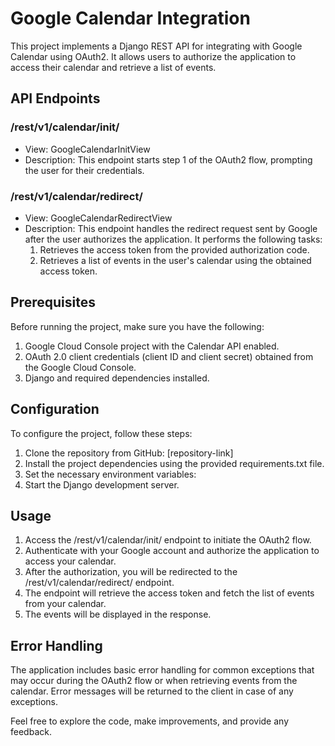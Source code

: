 # Google Calendar Integration

This project implements a Django REST API for integrating with Google Calendar using OAuth2. It allows users to authorize the application to access their calendar and retrieve a list of events.

## API Endpoints

### /rest/v1/calendar/init/
- View: GoogleCalendarInitView
- Description: This endpoint starts step 1 of the OAuth2 flow, prompting the user for their credentials.

### /rest/v1/calendar/redirect/
- View: GoogleCalendarRedirectView
- Description: This endpoint handles the redirect request sent by Google after the user authorizes the application. It performs the following tasks:
    1. Retrieves the access token from the provided authorization code.
    2. Retrieves a list of events in the user's calendar using the obtained access token.

## Prerequisites

Before running the project, make sure you have the following:

1. Google Cloud Console project with the Calendar API enabled.
2. OAuth 2.0 client credentials (client ID and client secret) obtained from the Google Cloud Console.
3. Django and required dependencies installed.

## Configuration

To configure the project, follow these steps:

1. Clone the repository from GitHub: [repository-link]
2. Install the project dependencies using the provided requirements.txt file.
3. Set the necessary environment variables:
4. Start the Django development server.

## Usage

1. Access the /rest/v1/calendar/init/ endpoint to initiate the OAuth2 flow.
2. Authenticate with your Google account and authorize the application to access your calendar.
3. After the authorization, you will be redirected to the /rest/v1/calendar/redirect/ endpoint.
4. The endpoint will retrieve the access token and fetch the list of events from your calendar.
5. The events will be displayed in the response.

## Error Handling

The application includes basic error handling for common exceptions that may occur during the OAuth2 flow or when retrieving events from the calendar. Error messages will be returned to the client in case of any exceptions.


Feel free to explore the code, make improvements, and provide any feedback.

